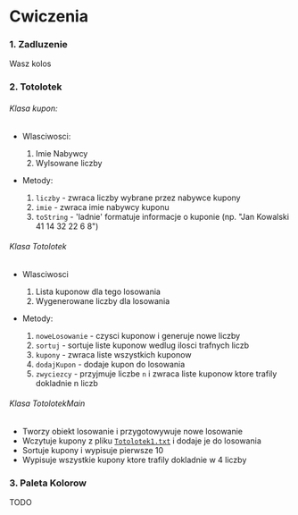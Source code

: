 # Cwiczenia

### 1. Zadluzenie

Wasz kolos

### 2. Totolotek

###### Klasa kupon:
* Wlasciwosci:
  1. Imie Nabywcy
  2. Wylsowane liczby

* Metody:
  1. `liczby` - zwraca liczby wybrane przez nabywce kupony
  2. `imie` - zwraca imie nabywcy kuponu
  3. `toString` - 'ladnie' formatuje informacje o kuponie (np. "Jan Kowalski 41 14 32 22 6 8")

###### Klasa Totolotek
* Wlasciwosci
  1. Lista kuponow dla tego losowania
  2. Wygenerowane liczby dla losowania

* Metody:
  1. `noweLosowanie` - czysci kuponow i generuje nowe liczby
  2. `sortuj` - sortuje liste kuponow wedlug ilosci trafnych liczb
  3. `kupony` - zwraca liste wszystkich kuponow
  4. `dodajKupon` - dodaje kupon do losowania
  5. `zwyciezcy` - przyjmuje liczbe `n` i zwraca liste kuponow ktore trafily dokladnie n liczb

###### Klasa TotolotekMain
* Tworzy obiekt losowanie i przygotowywuje nowe losowanie
* Wczytuje kupony z pliku [`Totolotek1.txt`](https://github.com/ldkuba/korepetycje2018/blob/master/Totolotek1.txt) i dodaje je do losowania
* Sortuje kupony i wypisuje pierwsze 10
* Wypisuje wszystkie kupony ktore trafily dokladnie w 4 liczby

### 3. Paleta Kolorow

TODO
